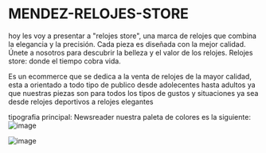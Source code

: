 # MENDEZ-RELOJES-STORE

hoy les voy a presentar a "relojes store", una marca de relojes que combina la elegancia y la precisión. Cada pieza es diseñada con la mejor calidad. Únete a nosotros para descubrir la belleza y el valor de los relojes. Relojes store: donde el tiempo cobra vida.

Es un ecommerce que se dedica a la venta de relojes de la mayor calidad, esta a orientado a todo tipo de publico desde adolecentes hasta adultos ya que nuestras piezas son para todos los tipos de gustos y situaciones ya sea desde relojes deportivos a relojes elegantes

tipografia principal: Newsreader
nuestra paleta de colores es la siguiente:
![image](https://github.com/zGTG17/MENDEZ-RELOJES-STORE/assets/137248891/1c5b4618-137f-4d11-8b64-d4f911bf3a73)

![image](https://github.com/zGTG17/MENDEZ-RELOJES-STORE/assets/137248891/cf663335-2db9-4171-80d1-a21bbc5fc8d3)

